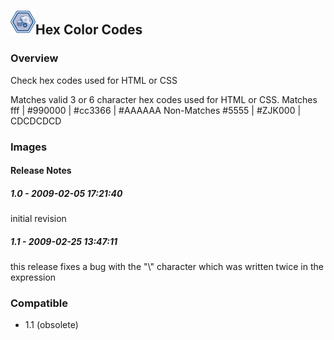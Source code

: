 ## <img src='./logo.jpg' width='40' height='40'>Hex Color Codes

### Overview
Check hex codes used for HTML or CSS

Matches valid 3 or 6 character hex codes used for HTML or CSS. Matches fff | #990000 | #cc3366 | #AAAAAA Non-Matches #5555 | #ZJK000 | CDCDCDCD

### Images




#### Release Notes

##### 1.0 - 2009-02-05 17:21:40
initial revision
##### 1.1 - 2009-02-25 13:47:11
this release fixes a bug with the "\\" character which was written twice in the expression
### Compatible
 -  1.1 (obsolete)